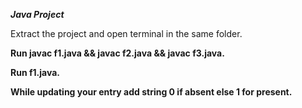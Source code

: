 ***Java Project***

Extract the project and open terminal in the same folder.

**Run javac f1.java && javac f2.java && javac f3.java.**

**Run f1.java.**

**While updating your entry add string 0 if absent else 1 for present.**
